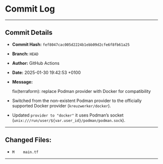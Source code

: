 # Commit Log

---

## Commit Details

- **Commit Hash:**   `fef8047cac005d2224b1ebb09d2cfe6f8fb61a25`
- **Branch:**        `HEAD`
- **Author:**        GitHub Actions
- **Date:**          2025-01-30 19:42:53 +0100
- **Message:**

  fix(terraform): replace Podman provider with Docker for compatibility

- Switched from the non-existent Podman provider to the officially supported Docker provider (`kreuzwerker/docker`).
- Updated `provider to "docker"` it  uses Podman’s socket (`unix:///run/user/${var.user_id}/podman/podman.sock`).

---

## Changed Files:

- `M	main.tf`

---
